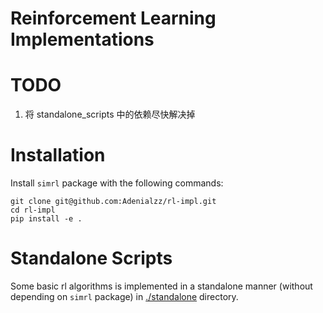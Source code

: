 # Reinforcement Learning Implementations

# TODO

1. 将 standalone_scripts 中的依赖尽快解决掉

# Installation

Install `simrl` package with the following commands:

```shell
git clone git@github.com:Adenialzz/rl-impl.git
cd rl-impl
pip install -e .
```

# Standalone Scripts

Some basic rl algorithms is implemented in a standalone manner (without depending on `simrl` package) in [./standalone](./standalone) directory.
